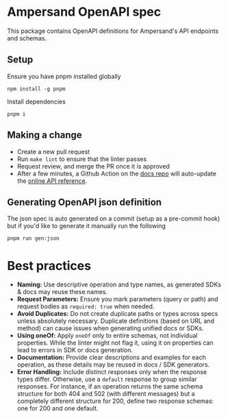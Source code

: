 # Ampersand OpenAPI spec

This package contains OpenAPI definitions for Ampersand's API endpoints and schemas.

## Setup 

Ensure you have pnpm installed globally 

```shell 
npm install -g pnpm
```

Install dependencies 

```shell
pnpm i
```

## Making a change

* Create a new pull request
* Run `make lint` to ensure that the linter passes
* Request review, and merge the PR once it is approved
* After a few minutes, a Github Action on the [docs repo](https://github.com/amp-labs/docs) will auto-update the [online API reference](https://docs.withampersand.com/reference).

## Generating OpenAPI json definition

The json spec is auto generated on a commit (setup as a pre-commit hook) but if you'd like to generate it manually run the following

```shell
pnpm run gen:json
```

# Best practices

- **Naming:** Use descriptive operation and type names, as generated SDKs & docs may reuse these names.
- **Request Parameters:** Ensure you mark parameters (query or path) and request bodies as `required: true` when needed.
- **Avoid Duplicates:** Do not create duplicate paths or types across specs unless absolutely necessary. Duplicate definitions (based on URL and method) can cause issues when generating unified docs or SDKs.
- **Using oneOf:** Apply `oneOf` only to entire schemas, not individual properties. While the linter might not flag it, using it on properties can lead to errors in SDK or docs generation.
- **Documentation:** Provide clear descriptions and examples for each operation, as these details may be reused in docs / SDK generators.
- **Error Handling:** Include distinct responses only when the response types differ. Otherwise, use a `default` response to group similar responses. For instance, if an operation returns the same schema structure for both 404 and 502 (with different messages) but a completely different structure for 200, define two response schemas: one for 200 and one default.
